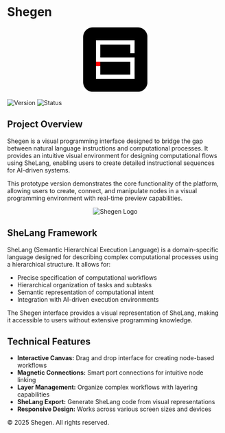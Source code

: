 # Shegen

<p align="center">
  <img src="assets/icons/shegen_logo_dark.png" alt="Shegen Logo" width="150">
</p>

![Version](https://img.shields.io/badge/Version-1.0.0-blue.svg) ![Status](https://img.shields.io/badge/Status-Prototype-orange.svg)

## Project Overview

Shegen is a visual programming interface designed to bridge the gap between natural language instructions and computational processes. It provides an intuitive visual environment for designing computational flows using SheLang, enabling users to create detailed instructional sequences for AI-driven systems.

This prototype version demonstrates the core functionality of the platform, allowing users to create, connect, and manipulate nodes in a visual programming environment with real-time preview capabilities.

<p align="center">
  <img src="assets/icons/shegenv1.0.png" alt="Shegen Logo" width="150">
</p>

## SheLang Framework

SheLang (Semantic Hierarchical Execution Language) is a domain-specific language designed for describing complex computational processes using a hierarchical structure. It allows for:

- Precise specification of computational workflows
- Hierarchical organization of tasks and subtasks
- Semantic representation of computational intent
- Integration with AI-driven execution environments

The Shegen interface provides a visual representation of SheLang, making it accessible to users without extensive programming knowledge.

## Technical Features

- **Interactive Canvas:** Drag and drop interface for creating node-based workflows
- **Magnetic Connections:** Smart port connections for intuitive node linking
- **Layer Management:** Organize complex workflows with layering capabilities
- **SheLang Export:** Generate SheLang code from visual representations
- **Responsive Design:** Works across various screen sizes and devices

© 2025 Shegen. All rights reserved. 
